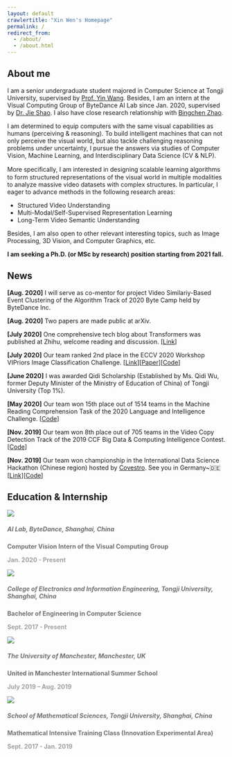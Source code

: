 ```yaml
---
layout: default
crawlertitle: "Xin Wen's Homepage"
permalink: /
redirect_from:
  - /about/
  - /about.html
---
```


## About me

I am a senior undergraduate student majored in Computer Science at Tongji University, supervised by [Prof. Yin Wang](http://web.eecs.umich.edu/~yinw/).
Besides, I am an intern at the Visual Computing Group of ByteDance AI Lab since Jan. 2020, supervised by [Dr. Jie Shao](https://www.linkedin.com/in/jieshao/). I also have close research relationship with [Bingchen Zhao](http://info.zhaobc.me/).

I am determined to equip computers with the same visual capabilities as humans (perceiving & reasoning). To build intelligent machines that can not only perceive the visual world, but also tackle challenging reasoning problems under uncertainty, I pursue the answers via studies of Computer Vision, Machine Learning, and Interdisciplinary Data Science (CV & NLP).

More speciﬁcally, I am interested in designing scalable learning algorithms to form structured representations of the visual world in multiple modalities to analyze massive video datasets with complex structures. In particular, I eager to advance methods in the following research areas:

- Structured Video Understanding
- Multi-Modal/Self-Supervised Representation Learning
- Long-Term Video Semantic Understanding

Besides, I am also open to other relevant interesting topics, such as Image Processing, 3D Vision, and Computer Graphics, etc. 

**I am seeking a Ph.D. (or MSc by research) position starting from 2021 fall.**

## News

**[Aug. 2020]** I will serve as co-mentor for project Video Similariy-Based Event Clustering of the Algorithm Track of 2020 Byte Camp held by ByteDance Inc.

**[Aug. 2020]** Two papers are made public at arXiv.

**[July 2020]** One comprehensive tech blog about Transformers was published at Zhihu, welcome reading and discussion. \[[Link](https://zhuanlan.zhihu.com/p/164568326)\]

**[July 2020]** Our team ranked 2nd place in the ECCV 2020 Workshop VIPriors Image Classification Challenge. \[[Link](https://vipriors.github.io/challenges/#final-rankings)\]\[[Paper](https://arxiv.org/abs/2008.00261)\]\[[Code](https://github.com/DTennant/distill_visual_priors)\]

**[June 2020]** I was awarded Qidi Scholarship (Established by Ms. Qidi Wu, former Deputy Minister of the Ministry of Education of China) of Tongji University (Top 1%).

**[May 2020]** Our team won 15th place out of 1514 teams in the Machine Reading Comprehension Task of the 2020 Language and Intelligence Challenge. \[[Code](https://github.com/xwen99/DuReader-Robust-With-Paddlehub)\]

**[Nov. 2019]** Our team won 8th place out of 705 teams in the Video Copy Detection Track of the 2019 CCF Big Data & Computing Intelligence Contest. \[[Code](https://github.com/xwen99/CCF-BDCI-VideoCopyDetection)\]

**[Nov. 2019]** Our team won championship in the International Data Science Hackathon (Chinese region) hosted by [Covestro](https://www.covestro.com/en). See you in Germany~🇩🇪\[[Link](https://www.linkedin.com/feed/update/urn:li:activity:6599863028911575040/)\]\[[Code](https://github.com/ganler/ParticleFormationChampionSolution-TJ)\]

## Education & Internship

<link rel="stylesheet" href="/assets/css/education.css">
<div class="education">
  <div class="left"><img src="{{ site.images | relative_url }}/edu/lab.png"></div>
  <div class="right"><h5 style="color:#707070">AI Lab, ByteDance, Shanghai, China</h5>
    <a class="author"><b style="color:#707070">Computer Vision Intern of the Visual Computing Group</b></a>
    <p class="venue"><b style="color:#A0A0A0">Jan. 2020 - Present</b></p>
  </div>
</div>
<div class="education">
  <div class="left"><img src="{{ site.images | relative_url }}/edu/tongji.png"></div>
  <div class="right"><h5 style="color:#707070">College of Electronics and Information Engineering, Tongji University, Shanghai, China</h5>
    <a class="author"><b style="color:#707070">Bachelor of Engineering in Computer Science</b></a>
    <p class="venue"><b style="color:#A0A0A0">Sept. 2017 - Present</b></p>
  </div>
</div>
<div class="education">
  <div class="left"><img src="{{ site.images | relative_url }}/edu/manchester.jpeg"></div>
  <div class="right"><h5 style="color:#707070">The University of Manchester, Manchester, UK</h5>
    <a class="author"><b style="color:#707070">United in Manchester International Summer School</b></a>
    <p class="venue"><b style="color:#A0A0A0">July 2019 – Aug. 2019</b></p>
  </div>
</div>
<div class="education">
  <div class="left"><img src="{{ site.images | relative_url }}/edu/tongji.png"></div>
  <div class="right"><h5 style="color:#707070">School of Mathematical Sciences, Tongji University, Shanghai, China</h5>
    <a class="author"><b style="color:#707070">Mathematical Intensive Training Class (Innovation Experimental Area)</b></a>
    <p class="venue"><b style="color:#A0A0A0">Sept. 2017 - Jan. 2019</b></p>
  </div>
</div>
